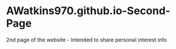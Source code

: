 # AWatkins970.github.io-Second-Page
2nd page of the website - Intended to share personal interest info

